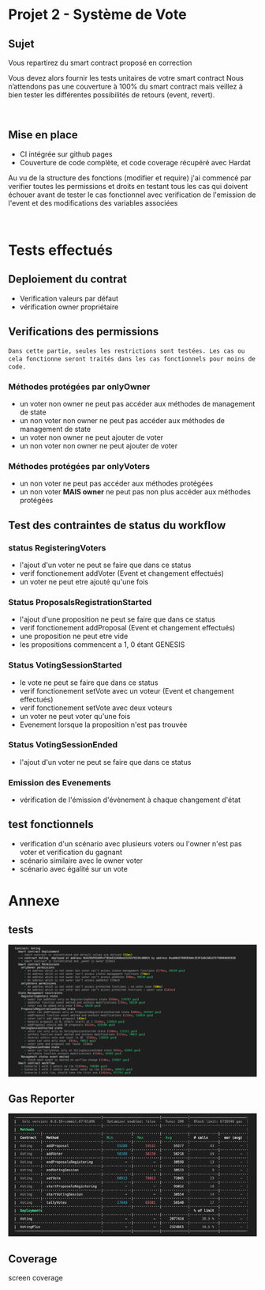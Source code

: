# Projet 2 - Système de Vote

## Sujet
Vous repartirez du smart contract proposé en correction 

Vous devez alors fournir les tests unitaires de votre smart contract Nous n’attendons pas une couverture à 100% du smart contract mais veillez à bien tester les différentes possibilités de retours (event, revert).

  
<br/>

## Mise en place


- CI intégrée sur github pages
- Couverture de code complète, et code coverage récupéré avec Hardat


Au vu de la structure des fonctions (modifier et require) j'ai commencé par verifier toutes les permissions et droits en testant tous les cas qui doivent échouer avant de tester le cas fonctionnel avec verification de l'emission de l'event et des modifications des variables associées

<br>

# Tests effectués
## Deploiement du contrat
- Verification valeurs par défaut
- vérification owner propriétaire

## Verifications des permissions
    Dans cette partie, seules les restrictions sont testées. Les cas ou cela fonctionne seront traités dans les cas fonctionnels pour moins de code.

### Méthodes protégées par onlyOwner
- un voter non owner ne peut pas  accéder aux méthodes de management de state
- un non voter non owner ne peut pas accéder aux méthodes de management de state
- un voter non owner ne peut ajouter de voter
- un non voter non owner ne peut ajouter de voter
 

### Méthodes protégées par onlyVoters
- un non voter ne peut pas accéder aux méthodes protégées
- un non voter **MAIS owner** ne peut pas non plus accéder aux méthodes protégées

## Test des contraintes de status du workflow
###  status RegisteringVoters
- l'ajout d'un voter ne peut se faire que dans ce status
- verif fonctionement addVoter (Event et changement effectués)
- un voter ne peut etre ajouté qu'une fois

### Status ProposalsRegistrationStarted
- l'ajout d'une proposition ne peut se faire que dans ce status
- verif fonctionement addProposal (Event et changement effectués)
- une proposition ne peut etre vide
- les propositions commencent a 1, 0 étant GENESIS
  
### Status VotingSessionStarted
- le vote ne peut se faire que dans ce status
- verif fonctionement setVote avec un voteur (Event et changement effectués)
- verif fonctionement setVote avec deux voteurs
- un voter ne peut voter qu'une fois
- Evenement lorsque la proposition n'est pas trouvée
  
### Status  VotingSessionEnded
- l'ajout d'un voter ne peut se faire que dans ce status

### Emission des Evenements
- vérification de l'émission d'évènement à chaque changement d'état

## test fonctionnels
- verification d'un scénario avec plusieurs voters ou l'owner n'est pas voter et verification du gagnant
- scénario similaire avec le owner voter
- scénario avec égalité sur un vote


# Annexe
## tests
![Screenshot execution tests](Documentation/tests_screenshot_with_gas.png)

## Gas Reporter
![Screenshot gas reporter](Documentation/test_gas_reporter.png)


## Coverage
screen coverage


